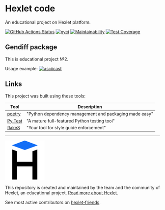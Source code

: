 # Hexlet code

An educational project on Hexlet platform.

[![GitHub Actions Status](https://github.com/V-for-Vinney/python-project-lvl2/workflows/hexlet-check/badge.svg)](https://github.com/V-for-Vinney/python-project-lvl2/actions)
[![pyci](https://github.com/V-for-Vinney/python-project-lvl2/actions/workflows/pyci.yml/badge.svg)](https://github.com/V-for-Vinney/python-project-lvl2/actions/workflows/pyci.yml)
[![Maintainability](https://api.codeclimate.com/v1/badges/eb3dd87e1aa839503cc9/maintainability)](https://codeclimate.com/github/V-for-Vinney/python-project-lvl2/maintainability)
[![Test Coverage](https://api.codeclimate.com/v1/badges/eb3dd87e1aa839503cc9/test_coverage)](https://codeclimate.com/github/V-for-Vinney/python-project-lvl2/test_coverage)

## Gendiff package

This is educational project №2.

Usage example:
[![asciicast](https://asciinema.org/a/8aJJPC2bzRRmyv7RSy0R0GpzE.svg)](https://asciinema.org/a/8aJJPC2bzRRmyv7RSy0R0GpzE)

## Links

This project was built using these tools:

| Tool                                                                        | Description                                             |
|-----------------------------------------------------------------------------|---------------------------------------------------------|
| [poetry](https://python-poetry.org/)                                        | "Python dependency management and packaging made easy"  |
| [Py.Test](https://pytest.org)                                               | "A mature full-featured Python testing tool"            |
| [flake8](https://flake8.pycqa.org/)                                         | "Your tool for style guide enforcement" |

---

[![Hexlet Ltd. logo](https://raw.githubusercontent.com/Hexlet/assets/master/images/hexlet_logo128.png)](https://hexlet.io/?utm_source=github&utm_medium=link&utm_campaign=python-package)

This repository is created and maintained by the team and the community of Hexlet, an educational project. [Read more about Hexlet](https://hexlet.io/?utm_source=github&utm_medium=link&utm_campaign=python-package).

See most active contributors on [hexlet-friends](https://friends.hexlet.io/).
